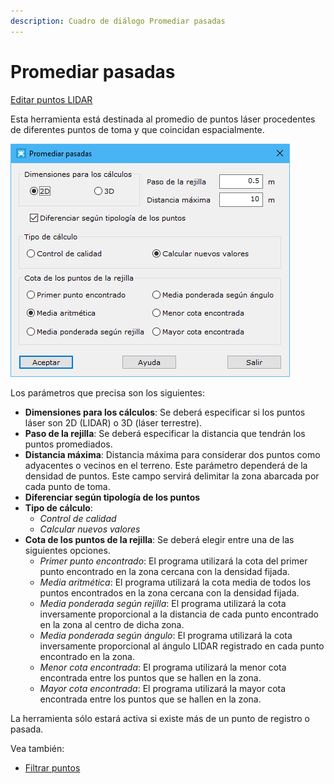 ```yaml
---
description: Cuadro de diálogo Promediar pasadas
---
```


# Promediar pasadas

[Editar puntos LIDAR](../../fichas-de-herramientas/ficha-de-herramientas-archivos-lidar/editar-puntos-en-archivos-lidar.md)

Esta herramienta está destinada al promedio de puntos láser procedentes de diferentes puntos de toma y que coincidan espacialmente.

![Cuadro de diálogo Promediar pasadas](<../../../.gitbook/assets/image (124).png>)

Los parámetros que precisa son los siguientes:

* **Dimensiones para los cálculos**: Se deberá especificar si los puntos láser son 2D (LIDAR) o 3D (láser terrestre).
* **Paso de la rejilla**: Se deberá especificar la distancia que tendrán los puntos promediados.
* **Distancia máxima**: Distancia máxima para considerar dos puntos como adyacentes o vecinos en el terreno. Este parámetro dependerá de la densidad de puntos. Este campo servirá delimitar la zona abarcada por cada punto de toma.
* **Diferenciar según tipología de los puntos**
* **Tipo de cálculo**:
  * _Control de calidad_
  * _Calcular nuevos valores_
* **Cota de los puntos de la rejilla**: Se deberá elegir entre una de las siguientes opciones.
  * _Primer punto encontrado_: El programa utilizará la cota del primer punto encontrado en la zona cercana con la densidad fijada.
  * _Media aritmética_: El programa utilizará la cota media de todos los puntos encontrados en la zona cercana con la densidad fijada.
  * _Media ponderada según rejilla_: El programa utilizará la cota inversamente proporcional a la distancia de cada punto encontrado en la zona al centro de dicha zona.
  * _Media ponderada según ángulo_: El programa utilizará la cota inversamente proporcional al ángulo LIDAR registrado en cada punto encontrado en la zona.
  * _Menor cota encontrada_: El programa utilizará la menor cota encontrada entre los puntos que se hallen en la zona.
  * _Mayor cota encontrada_: El programa utilizará la mayor cota encontrada entre los puntos que se hallen en la zona.

La herramienta sólo estará activa si existe más de un punto de registro o pasada.

Vea también:

* [Filtrar puntos](filtrar-puntos.md)
